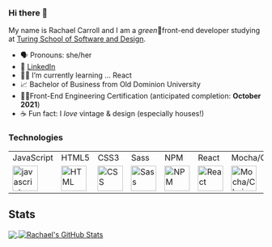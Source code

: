 ### Hi there 👋

My name is Rachael Carroll and I am a *green*🌱front-end developer studying at [Turing School of Software and Design](https://turing.edu/).

- 🗣 Pronouns: she/her
- 💬 [LinkedIn](https://www.linkedin.com/in/rachaelcarroll/)
- 🧑‍🏫 I’m currently learning ... React
- 📈 Bachelor of Business from Old Dominion University
- 🧑‍💻Front-End Engineering Certification (anticipated completion: **October 2021**)
- ☕️ Fun fact: I *love* vintage & design (especially houses!)

 ### Technologies
 <table>
    <tr>
        <td>JavaScript</td>
        <td>HTML5</td>
        <td>CSS3</td>
        <td>Sass</td>
<!--         <td>React</td>
        <td>Router</td> --> 
        <td>NPM</td>
        <td>React</td>
<!--         <td>Cypress</td> -->
        <td>Mocha/Chai</td>
<!--         <td>Heroku</td> -->
    </tr>
    <tr>
        <td><img src="https://github.com/tkswann2/tech-logos/blob/master/jslogo.png" alt="javascript" width="50" height="auto" /></td>
        <td><img src="https://github.com/tkswann2/tech-logos/blob/master/html5.png" alt="HTML" width="50" height="auto" /></td>
        <td><img src="https://github.com/tkswann2/tech-logos/blob/master/css3.png" alt="CSS" width="50" height="auto" /></td>
        <td><img src="https://github.com/tkswann2/tech-logos/blob/master/sass.png" alt="Sass" width="50" height="auto" /></td>
<!--         <td><img src="https://github.com/tkswann2/tech-logos/blob/master/react.png" alt="react" width="50" height="auto" /></td> -->
<!--         <td><img src="https://user-images.githubusercontent.com/73092355/119361186-9d808b80-bc68-11eb-97ee-05bde2700716.png" alt="router" width="50" height="auto" /></td> --> 
        <td><img src="https://github.com/tkswann2/tech-logos/blob/master/npm.png" alt="NPM" width="50" height="auto" /></td>
<!--         <td><img src="https://github.com/tkswann2/tech-logos/blob/master/express.png" alt="Express" width="50" height="auto" /></td> -->
        <td><img src="https://user-images.githubusercontent.com/76228573/123848975-4c5a5c00-d8e6-11eb-9565-eab92c0b8819.png" alt="React" width="50" height="auto" /></td>
        <td><img src="https://github.com/tkswann2/tech-logos/blob/master/mocha.png" alt="Mocha/Chai" width="50" height="auto" /></td>
<!--         <td><img src="https://user-images.githubusercontent.com/73092355/119402483-3bd91500-bc9a-11eb-9465-edf38b6a68d3.png" alt="Heroku" width="50" height="auto"/> </td> -->
    </tr>
</table>

## Stats

<a href="https://github.com/rachaelcarroll">
  <img align="center" src="https://github-readme-stats.vercel.app/api/top-langs/?username=rachaelcarroll&hide=java,html,tex&title_color=ffffff&text_color=c9cacc&icon_color=2bbc8a&bg_color=1d1f21&langs_count=3" />
</a>
<a href="https://github.com/rachaelcarroll">
  <img align="center" src="https://github-readme-stats.vercel.app/api?username=rachaelcarroll&show_icons=true&line_height=27&count_private=true&title_color=ffffff&text_color=c9cacc&icon_color=2bbc8a&bg_color=1d1f21" alt="Rachael's GitHub Stats" />
</a>  
<br>
<br>
<br>

